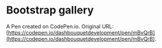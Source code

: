 # Bootstrap gallery

A Pen created on CodePen.io. Original URL: [https://codepen.io/dashbouquetdevelopment/pen/mBvQrB](https://codepen.io/dashbouquetdevelopment/pen/mBvQrB).

